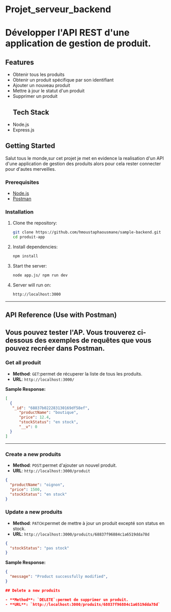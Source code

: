 # Projet_serveur_backend
# Développer l'API REST d'une application de gestion de produit.
## Features
- Obtenir tous les produits
- Obtenir un produit spécifique par son identifiant
- Ajouter un nouveau produit
- Mettre à jour le statut d'un produit
- Supprimer un produit
  ## Tech Stack
- Node.js
- Express.js
## Getting Started
Salut tous le monde,sur cet projet je met en evidence la realisation d'un API d'une application de gestion des produits alors pour cela rester connecter pour d'autes merveilles.
### Prerequisites

- [Node.js](https://nodejs.org/)
- [Postman](https://www.postman.com/)
### Installation

1. Clone the repository:

    ```bash
    git clone https://github.com/hmoustaphaousmane/sample-backend.git
    cd produit-app
    ````

2. Install dependencies:

    ```bash
    npm install
    ```

3. Start the server:

    ```bash
    node app.js/ npm run dev
    ```

4. Server will run on:

    ```bash
    http://localhost:3000
    ```

---

## API Reference (Use with Postman)

Vous pouvez tester l'AP. Vous trouverez ci-dessous des exemples de requêtes que vous pouvez recréer dans Postman.
---

### Get all produit

- **Method**: `GET`:permet de récuperer la liste de tous les produits.
- **URL**: `http://localhost:3000/`

**Sample Response:**

```json
[
  {
   "_id": "68837b022283130169df58ef",
      "productName": "boutique",
      "price": 12.4,
      "stockStatus": "en stock",
      "__v": 0
  }
]
```

---

### Create a new produits

- **Method**: `POST`:permet d'ajouter un nouvel produit.
- **URL**: `http://localhost:3000/produit`

```json
{
  "productName": "oignon",
  "price": 1500,
  "stockStatus": "en stock"
}
```
### Update a new produits

- **Method**: `PATCH`:permet de mettre à jour un produit excepté son status en stock.
- **URL**: `http://localhost:3000/produits/68837f96884c1a6519dda78d`

```json
{
  "stockStatus": "pas stock"
}
```

**Sample Response:**

```json
{
  "message": "Product successfully modified",
}

## Delete a new produits

- **Method**: `DELETE`:permet de supprimer un produit.
- **URL**: `http://localhost:3000/produits/68837f96884c1a6519dda78d`


